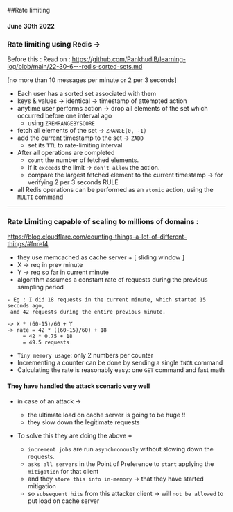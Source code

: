 
##Rate limiting
#### June 30th 2022


### Rate limiting using Redis -> 

  Before this : Read on : https://github.com/PankhudiB/learning-log/blob/main/22-30-6---redis-sorted-sets.md

[no more than 10 messages per minute or 2 per 3 seconds] 

- Each user has a sorted set associated with them
- keys & values ->  identical -> timestamp of attempted action
- anytime user performs action -> drop all elements of the set which occurred before one interval ago
  - using `ZREMRANGEBYSCORE`
- fetch all elements of the set -> `ZRANGE(0, -1)`
- add the current timestamp to the set -> `ZADD`
  - set its `TTL` to rate-limiting interval
- After all operations are completed 
  - `count` the number of fetched elements.
  - If it `exceeds` the limit -> `don’t allow` the action. 
  - compare the largest fetched element to the current timestamp -> for verifying 2 per 3 seconds RULE
- all Redis operations can be performed as an `atomic` action, using the `MULTI` command

------------

### Rate Limiting capable of scaling to millions of domains :  

https://blog.cloudflare.com/counting-things-a-lot-of-different-things/#fnref4

- they use memcached as cache server + [ sliding window ]
- X -> req in prev minute 
- Y -> req so far in current minute
- algorithm assumes a constant rate of requests during the previous sampling period

```
- Eg : I did 18 requests in the current minute, which started 15 seconds ago,
 and 42 requests during the entire previous minute.
  
-> X * (60-15)/60 + Y
-> rate = 42 * ((60-15)/60) + 18
     = 42 * 0.75 + 18
     = 49.5 requests 
```

- `Tiny memory usage`: only 2 numbers per counter  
- Incrementing a counter can be done by sending a single `INCR` command
- Calculating the rate is reasonably easy: one `GET` command and fast math

#### They have handled the attack scenario very well
- in case of an attack -> 
    - the ultimate load on cache server is going to be huge !!
    - they slow down the legitimate requests
  

- To solve this they are doing the above **+** 
  - `increment jobs` are run `asynchronously` without slowing down the requests.
  - `asks all servers` in the Point of Preference to `start` applying the `mitigation` for that client
  - and they `store this info in-memory` -> that they have started mitigation
  - so `subsequent hits` from this attacker client -> will `not be allowed` to put load on cache server
